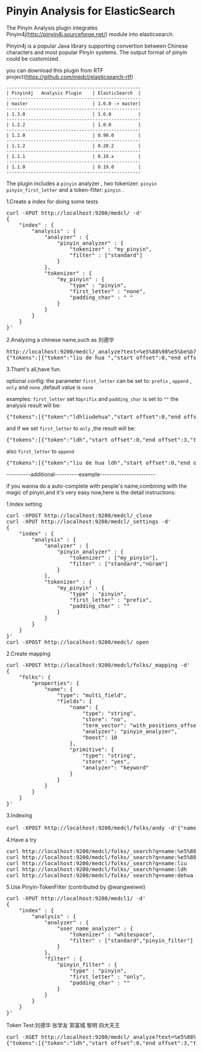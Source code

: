 Pinyin Analysis for ElasticSearch
==================================

The Pinyin Analysis plugin integrates Pinyin4j(http://pinyin4j.sourceforge.net/) module into elasticsearch.

Pinyin4j is a popular Java library supporting convertion between Chinese characters and most popular Pinyin systems. The output format of pinyin could be customized.

you can download this plugin from RTF project(https://github.com/medcl/elasticsearch-rtf)

    --------------------------------------------------
    | Pinyin4j   Analysis Plugin    | ElasticSearch  |
    --------------------------------------------------
    | master                        | 1.6.0 -> master|
    --------------------------------------------------
    | 1.3.0                         | 1.6.0          |
    --------------------------------------------------
    | 1.2.2                         | 1.0.0          |
    --------------------------------------------------
    | 1.2.0                         | 0.90.0         |
    --------------------------------------------------
    | 1.1.2                         | 0.20.2         |
    --------------------------------------------------
    | 1.1.1                         | 0.19.x         |
    --------------------------------------------------
    | 1.1.0                         | 0.19.0         |
    --------------------------------------------------

The plugin includes a `pinyin` analyzer , two tokenizer: `pinyin`  `pinyin_first_letter` and a token-filter:  `pinyin` .

1.Create a index for doing some tests
<pre>
curl -XPUT http://localhost:9200/medcl/ -d'
{
    "index" : {
        "analysis" : {
            "analyzer" : {
                "pinyin_analyzer" : {
                    "tokenizer" : "my_pinyin",
                    "filter" : ["standard"]
                }
            },
            "tokenizer" : {
                "my_pinyin" : {
                    "type" : "pinyin",
                    "first_letter" : "none",
                    "padding_char" : " "
                }
            }
        }
    }
}'
</pre>

2.Analyzing a chinese name,such as 刘德华
<pre>
http://localhost:9200/medcl/_analyze?text=%e5%88%98%e5%be%b7%e5%8d%8e&analyzer=pinyin_analyzer
{"tokens":[{"token":"liu de hua ","start_offset":0,"end_offset":3,"type":"word","position":1}]}
</pre>

3.Thant's all,have fun.

optional config:
the parameter `first_letter` can be set to: `prefix` , `append` , `only` and `none` ,default value is `none`

examples:
`first_letter` set to`prifix` and  `padding_char` is set to `""`
the analysis result will be:
<pre>
{"tokens":[{"token":"ldhliudehua","start_offset":0,"end_offset":3,"type":"word","position":1}]}
</pre>

and if we set `first_letter`  to `only` ,the result will be:
<pre>
{"tokens":[{"token":"ldh","start_offset":0,"end_offset":3,"type":"word","position":1}]}
</pre>
also   `first_letter`  to `append`
<pre>
{"tokens":[{"token":"liu de hua ldh","start_offset":0,"end_offset":3,"type":"word","position":1}]}
</pre>



----------additional----------example-----------------------

if you wanna do a auto-complete with people's name,combining with the magic of pinyin,and it's very easy now,here is the detail instructions:

1.Index setting
<pre>
curl -XPOST http://localhost:9200/medcl/_close
curl -XPUT http://localhost:9200/medcl/_settings -d'
{
    "index" : {
        "analysis" : {
            "analyzer" : {
                "pinyin_analyzer" : {
                    "tokenizer" : ["my_pinyin"],
                    "filter" : ["standard","nGram"]
                }
            },
            "tokenizer" : {
                "my_pinyin" : {
                    "type" : "pinyin",
                    "first_letter" : "prefix",
                    "padding_char" : ""
                }
            }
        }
    }
}'
curl -XPOST http://localhost:9200/medcl/_open
</pre>

2.Create mapping
<pre>
curl -XPOST http://localhost:9200/medcl/folks/_mapping -d'
{
    "folks": {
        "properties": {
            "name": {
                "type": "multi_field",
                "fields": {
                    "name": {
                        "type": "string",
                        "store": "no",
                        "term_vector": "with_positions_offsets",
                        "analyzer": "pinyin_analyzer",
                        "boost": 10
                    },
                    "primitive": {
                        "type": "string",
                        "store": "yes",
                        "analyzer": "keyword"
                    }
                }
            }
        }
    }
}'
</pre>

3.Indexing
<pre>
curl -XPOST http://localhost:9200/medcl/folks/andy -d'{"name":"刘德华"}'
</pre>

4.Have a try
<pre>
curl http://localhost:9200/medcl/folks/_search?q=name:%e5%88%98
curl http://localhost:9200/medcl/folks/_search?q=name:%e5%88%98%e5%be%b7
curl http://localhost:9200/medcl/folks/_search?q=name:liu
curl http://localhost:9200/medcl/folks/_search?q=name:ldh
curl http://localhost:9200/medcl/folks/_search?q=name:dehua
</pre>

5.Use Pinyin-TokenFilter (contributed by @wangweiwei)
<pre>
curl -XPUT http://localhost:9200/medcl1/ -d'
{
    "index" : {
        "analysis" : {
            "analyzer" : {
                "user_name_analyzer" : {
                    "tokenizer" : "whitespace",
                    "filter" : ["standard","pinyin_filter"]
                }
            },
            "filter" : {
                "pinyin_filter" : {
                    "type" : "pinyin",
                    "first_letter" : "only",
                    "padding_char" : ""
                }
            }
        }
    }
}'
</pre>

Token Test:刘德华 张学友 郭富城 黎明 四大天王
<pre>
curl -XGET http://localhost:9200/medcl/_analyze?text=%e5%88%98%e5%be%b7%e5%8d%8e+%e5%bc%a0%e5%ad%a6%e5%8f%8b+%e9%83%ad%e5%af%8c%e5%9f%8e+%e9%bb%8e%e6%98%8e+%e5%9b%9b%e5%a4%a7%e5%a4%a9%e7%8e%8b&analyzer=user_name_analyzer
{"tokens":[{"token":"ldh","start_offset":0,"end_offset":3,"type":"word","position":1},{"token":"zxy","start_offset":4,"end_offset":7,"type":"word","position":2},{"token":"gfc","start_offset":8,"end_offset":11,"type":"word","position":3},{"token":"lm","start_offset":12,"end_offset":14,"type":"word","position":4},{"token":"sdtw","start_offset":15,"end_offset":19,"type":"word","position":5}]}
</pre>